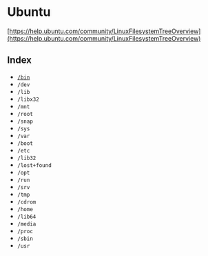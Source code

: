 # Ubuntu

[https://help.ubuntu.com/community/LinuxFilesystemTreeOverview](https://help.ubuntu.com/community/LinuxFilesystemTreeOverview)

## Index

- [`/bin`](bin/)
- `/dev`
- `/lib`
- `/libx32`
- `/mnt`
- `/root`
- `/snap`
- `/sys`
- `/var`
- `/boot`
- `/etc`
- `/lib32`
- `/lost+found`
- `/opt`
- `/run`
- `/srv`
- `/tmp`
- `/cdrom`
- `/home`
- `/lib64`
- `/media`
- `/proc`
- `/sbin`
- `/usr`
